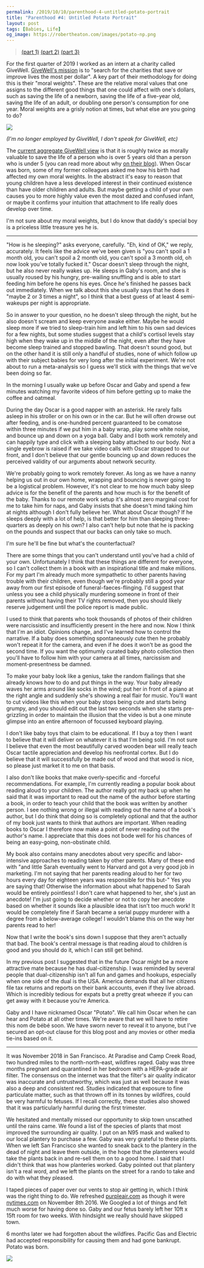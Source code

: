 ```yaml
---
permalink: /2019/10/10/parenthood-4-untitled-potato-portrait
title: "Parenthood #4: Untitled Potato Portrait"
layout: post
tags: [Babies, Life]
og_image: https://robertheaton.com/images/potato-np.png
---
```

> [(part 1)](/2019/06/17/childbirth-a-fathers-eye-view/)
> [(part 2)](/2019/06/30/1-month-of-parenthood/)
> [(part 3)](/2019/08/25/parenthood-3-oscar-heaton-quarterly-baby-review/)

For the first quarter of 2019 I worked as an intern at a charity called GiveWell. [GiveWell's mission](https://www.givewell.org/) is to "search for the charities that save or improve lives the most per dollar". A key part of their methodology for doing this is their "moral weights". These are the relative moral values that one assigns to the different good things that one could affect with one's dollars, such as saving the life of a newborn, saving the life of a five-year old, saving the life of an adult, or doubling one person's consumption for one year. Moral weights are a grisly notion at times, but what else are you going to do?

<img src="/images/potato-np.png" />

*(I'm no longer employed by GiveWell, I don't speak for GiveWell, etc)*

The [current aggregate GiveWell view](https://www.givewell.org/how-we-work/our-criteria/cost-effectiveness/cost-effectiveness-models) is that it is roughly twice as morally valuable to save the life of a person who is over 5 years old than a person who is under 5 (you can read more about why [on their blog](https://www.givewell.org/how-we-work/our-criteria/cost-effectiveness/comparing-moral-weights)). When Oscar was born, some of my former colleagues asked me how his birth had affected my own moral weights. In the abstract it's easy to reason that young children have a less developed interest in their continued existence than have older children and adults. But maybe getting a child of your own causes you to more highly value even the most dazed and confused infant, or maybe it confirms your intuition that attachment to life really does develop over time.

I'm not sure about my moral weights, but I do know that daddy's special boy is a priceless little treasure yes he is.

---

"How is he sleeping?" asks everyone, carefully. "Eh, kind of OK," we reply, accurately. It feels like the advice we've been given is "you can't spoil a 1 month old, you can't spoil a 2 month old, you can't spoil a 3 month old, oh now look you've totally fucked it." Oscar doesn't sleep through the night, but he also never really wakes up. He sleeps in Gaby's room, and she is usually roused by his hungry, pre-wailing snuffling and is able to start feeding him before he opens his eyes. Once he's finished he passes back out immediately. When we talk about this she usually says that he does it "maybe 2 or 3 times a night", so I think that a best guess of at least 4 semi-wakeups per night is appropriate.

So in answer to your question, no he doesn't sleep through the night, but he also doesn't scream and keep everyone awake either. Maybe he would sleep more if we tried to sleep-train him and left him to his own sad devices for a few nights, but some studies suggest that a child's cortisol levels stay high when they wake up in the middle of the night, even after they have become sleep trained and stopped bawling. That doesn't sound good, but on the other hand it is still only a handful of studies, none of which follow up with their subject babies for very long after the initial experiment. We're not about to run a meta-analysis so I guess we'll stick with the things that we've been doing so far.

In the morning I usually wake up before Oscar and Gaby and spend a few minutes watching my favorite videos of him before getting up to make the coffee and oatmeal.

During the day Oscar is a good napper with an asterisk. He rarely falls asleep in his stroller or on his own or in the car. But he will often drowse out after feeding, and is one-hundred percent guaranteed to be comatose within three minutes if we put him in a baby wrap, play some white noise, and bounce up and down on a yoga ball. Gaby and I both work remotely and can happily type and click with a sleeping baby attached to our body. Not a single eyebrow is raised if we take video calls with Oscar strapped to our front, and I don't believe that our gentle bouncing up and down reduces the perceived validity of our arguments about network security.

We're probably going to work remotely forever. As long as we have a nanny helping us out in our own home, wrapping and bouncing is never going to be a logistical problem. However, it's not clear to me how much baby sleep advice is for the benefit of the parents and how much is for the benefit of the baby. Thanks to our remote work setup it's almost zero marginal cost for me to take him for naps, and Gaby insists that she doesn't mind taking him at nights although I don't fully believe her. What about Oscar though? If he sleeps deeply with a lot of help, is that better for him than sleeping three-quarters as deeply on his own? I also can't help but note that he is packing on the pounds and suspect that our backs can only take so much.

I'm sure he'll be fine but what's the counterfactual?

There are some things that you can't understand until you've had a child of your own. Unfortunately I think that these things are different for everyone, so I can't collect them in a book with an inspirational title and make millions. For my part I'm already much more sympathetic to other parents having trouble with their children, even though we're probably still a good year away from our first episode of funeral-faeces-flinging. I'd suggest that unless you see a child physically murdering someone in front of their parents without having their TV rights removed, then you should likely reserve judgement until the police report is made public.

I used to think that parents who took thousands of photos of their children were narcissistic and insufficiently present in the here and now. Now I think that I'm an idiot. Opinions change, and I've learned how to control the narrative. If a baby does something spontaneously cute then he probably won't repeat it for the camera, and even if he does it won't be as good the second time. If you want the optimumly curated baby photo collection then you'll have to follow him with your camera at all times, narcissism and moment-presentness be damned.

To make your baby look like a genius, take the random flailings that she already knows how to do and put things in the way. Your baby already waves her arms around like socks in the wind; put her in front of a piano at the right angle and suddenly she's showing a real flair for music. You'll want to cut videos like this when your baby stops being cute and starts being grumpy, and you should edit out the last two seconds when she starts pre-grizzling in order to maintain the illusion that the video is but a one minute glimpse into an entire afternoon of focussed keyboard playing.

I don't like baby toys that claim to be educational. If I buy a toy then I want to believe that it will deliver on whatever it is that I'm being sold. I'm not sure I believe that even the most beautifully carved wooden bear will really teach Oscar tactile appreciation and develop his neofrontal cortex. But I do believe that it will successfully be made out of wood and that wood is nice, so please just market it to me on that basis.

I also don't like books that make overly-specific and -forceful recommendations. For example, I'm currently reading a popular book about reading aloud to your children. The author really got my back up when he said that it was important to read out the name of the author before starting a book, in order to teach your child that the book was written by another person. I see nothing wrong or illegal with reading out the name of a book's author, but I do think that doing so is completely optional and that the author of my book just wants to think that authors are important. When reading books to Oscar I therefore now make a point of never reading out the author's name. I appreciate that this does not bode well for his chances of being an easy-going, non-obstinate child.

My book also contains many anecdotes about very specific and labor-intensive approaches to reading taken by other parents. Many of these end with "and little Sarah eventually went to Harvard and got a very good job in marketing. I'm not saying that her parents reading aloud to her for two hours every day for eighteen years was responsible for this but-" Yes you are saying that! Otherwise the information about what happened to Sarah would be entirely pointless! I don't care what happened to her, she's just an anecdote! I'm just going to decide whether or not to copy her anecdote based on whether it sounds like a plausible idea that isn't too much work! It would be completely fine if Sarah became a serial puppy murderer with a degree from a below-average college! I wouldn't blame this on the way her parents read to her!

Now that I write the book's sins down I suppose that they aren't actually that bad. The book's central message is that reading aloud to children is good and you should do it, which I can still get behind.

In my previous post I suggested that in the future Oscar might be a more attractive mate because he has dual-citizenship. I was reminded by several people that dual-citizenship isn't all fun and games and hookups, especially when one side of the dual is the USA. America demands that all her citizens file tax returns and reports on their bank accounts, even if they live abroad. Which is incredibly tedious for expats but a pretty great wheeze if you can get away with it because you're America.

Gaby and I have nicknamed Oscar "Potato". We call him Oscar when he can hear and Potato at all other times. We're aware that we will have to retire this nom de bébé soon. We have sworn never to reveal it to anyone, but I've secured an opt-out clause for this blog post and any movies or other media tie-ins based on it.

----

It was November 2018 in San Francisco. At Paradise and Camp Creek Road, two hundred miles to the north-north-east, wildfires raged. Gaby was three months pregnant and quarantined in her bedroom with a HEPA-grade air filter. The consensus on the internet was that the filter's air quality indicator was inaccurate and untrustworthy, which was just as well because it was also a deep and consistent red. Studies indicated that exposure to fine particulate matter, such as that thrown off in its tonnes by wildfires, could be very harmful to fetuses. If I recall correctly, these studies also showed that it was particularly harmful during the first trimester.

We hesitated and mentally missed our opportunity to skip town unscathed until the rains came. We found a list of the species of plants that most improved the surrounding air quality. I put on an N95 mask and walked to our local plantery to purchase a few. Gaby was very grateful to these plants. When we left San Francisco she wanted to sneak back to the plantery in the dead of night and leave them outside, in the hope that the planterers would take the plants back in and re-sell them on to a good home. I said that I didn't think that was how planteries worked. Gaby pointed out that plantery isn't a real word, and we left the plants on the street for a rando to take and do with what they pleased.

I taped pieces of paper over our vents to stop air getting in, which I think was the right thing to do. We refreshed [purpleair.com](purpleair.com) as though it were [nytimes.com](nytimes.com) on November 8th 2016. We Googled a lot of things and felt much worse for having done so. Gaby and our fetus barely left her 10ft x 15ft room for two weeks. With hindsight we really should have skipped town.

6 months later we had forgotten about the wildfires. Pacific Gas and Electric had accepted responsibility for causing them and had gone bankrupt. Potato was born. 

<img src="/images/potato-face.png" />
